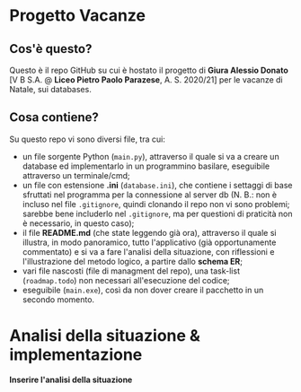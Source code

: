 # Progetto Vacanze
## Cos'è questo?
Questo è il repo GitHub su cui è hostato il progetto di **Giura Alessio Donato** [V B S.A. @ __Liceo Pietro Paolo Parazese__, A. S. 2020/21] per le vacanze di Natale, sui databases.

## Cosa contiene?
Su questo repo vi sono diversi file, tra cui:
* un file sorgente Python (`main.py`), attraverso il quale si va a creare un database ed implementarlo in un programmino basilare, eseguibile attraverso un terminale/cmd;
* un file con estensione **.ini** (`database.ini`), che contiene i settaggi di base sfruttati nel programma per la connessione al server db (N. B.: non è incluso nel file `.gitignore`, quindi clonando il repo non vi sono problemi; sarebbe bene includerlo nel `.gitignore`, ma per questioni di praticità non è necessario, in questo caso);
* il file **README.md** (che state leggendo già ora), attraverso il quale si illustra, in modo panoramico, tutto l'applicativo (già opportunamente commentato) e si va a fare l'analisi della situazione, con riflessioni e l'illustrazione del metodo logico, a partire dallo __schema ER__;
* vari file nascosti (file di managment del repo), una task-list (`roadmap.todo`) non necessari all'esecuzione del codice;
* eseguibile (`main.exe`), così da non dover creare il pacchetto in un secondo momento.

# Analisi della situazione & implementazione
__Inserire l'analisi della situazione__

